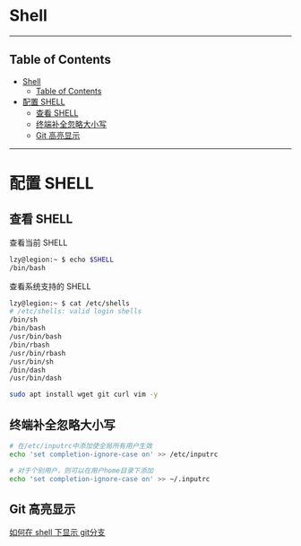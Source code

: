 # Shell

---

## Table of Contents

- [Shell](#shell)
  - [Table of Contents](#table-of-contents)
- [配置 SHELL](#配置-shell)
  - [查看 SHELL](#查看-shell)
  - [终端补全忽略大小写](#终端补全忽略大小写)
  - [Git 高亮显示](#git-高亮显示)

---

# 配置 SHELL

## 查看 SHELL

查看当前 SHELL

```bash
lzy@legion:~ $ echo $SHELL
/bin/bash
```

查看系统支持的 SHELL

```bash
lzy@legion:~ $ cat /etc/shells
# /etc/shells: valid login shells
/bin/sh
/bin/bash
/usr/bin/bash
/bin/rbash
/usr/bin/rbash
/usr/bin/sh
/bin/dash
/usr/bin/dash
```

```bash
sudo apt install wget git curl vim -y
```

## 终端补全忽略大小写


```bash
# 在/etc/inputrc中添加使全局所有用户生效
echo 'set completion-ignore-case on' >> /etc/inputrc

# 对于个别用户，则可以在用户home目录下添加
echo 'set completion-ignore-case on' >> ~/.inputrc
```

## Git 高亮显示

[如何在 shell 下显示 git分支](../ComputerScience/Git/GitInShell.md)





